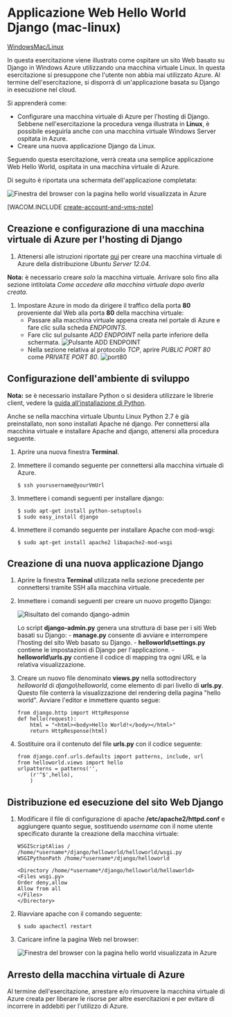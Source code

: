 <properties linkid="develop-python-web-app-with-django-mac" urlDisplayName="Web with Django" pageTitle="Python web app with Django on Mac - Azure tutorial" metaKeywords="" description="A tutorial that shows how to host a Django-based web site on Azure using a Linux virtual machine." metaCanonical="" services="virtual-machines" documentationCenter="Python" title="Django Hello World Web Application (mac-linux)" authors="" solutions="" manager="" editor="" />

Applicazione Web Hello World Django (mac-linux)
===============================================

[Windows](/en-us/develop/python/tutorials/web-app-with-django/ "Windows")[Mac/Linux](/en-us/develop/python/tutorials/django-hello-world-(maclinux)/ "Mac/Linux")

In questa esercitazione viene illustrato come ospitare un sito Web basato su Django in Windows Azure utilizzando una macchina virtuale Linux. In questa esercitazione si presuppone che l'utente non abbia mai utilizzato Azure. Al termine dell'esercitazione, si disporrà di un'applicazione basata su Django in esecuzione nel cloud.

Si apprenderà come:

-   Configurare una macchina virtuale di Azure per l'hosting di Django. Sebbene nell'esercitazione la procedura venga illustrata in **Linux**, è possibile eseguirla anche con una macchina virtuale Windows Server ospitata in Azure.
-   Creare una nuova applicazione Django da Linux.

Seguendo questa esercitazione, verrà creata una semplice applicazione Web Hello World, ospitata in una macchina virtuale di Azure.

Di seguito è riportata una schermata dell'applicazione completata:

![Finestra del browser con la pagina hello world visualizzata in Azure](./media/virtual-machines-python-django-web-app-linux/mac-linux-django-helloworld-browser.png)

[WACOM.INCLUDE [create-account-and-vms-note](../includes/create-account-and-vms-note.md)]

Creazione e configurazione di una macchina virtuale di Azure per l'hosting di Django
------------------------------------------------------------------------------------

1.  Attenersi alle istruzioni riportate [qui](/en-us/manage/linux/tutorials/virtual-machine-from-gallery/) per creare una macchina virtuale di Azure della distribuzione *Ubuntu Server 12.04*.

**Nota:** è necessario creare *solo* la macchina virtuale. Arrivare solo fino alla sezione intitolata *Come accedere alla macchina virtuale dopo averla creata*.

1.  Impostare Azure in modo da dirigere il traffico della porta **80** proveniente dal Web alla porta **80** della macchina virtuale:
    -   Passare alla macchina virtuale appena creata nel portale di Azure e fare clic sulla scheda *ENDPOINTS*.
    -   Fare clic sul pulsante *ADD ENDPOINT* nella parte inferiore della schermata. ![Pulsante ADD ENDPOINT](./media/virtual-machines-python-django-web-app-linux/mac-linux-django-helloworld-add-endpoint.png)
    -   Nella sezione relativa al protocollo *TCP*, aprire *PUBLIC PORT 80* come *PRIVATE PORT 80*. ![port80](./media/virtual-machines-python-django-web-app-linux/mac-linux-django-helloworld-port80.png)

Configurazione dell'ambiente di sviluppo
----------------------------------------

**Nota:** se è necessario installare Python o si desidera utilizzare le librerie client, vedere la [guida all'installazione di Python](../python-how-to-install/).

Anche se nella macchina virtuale Ubuntu Linux Python 2.7 è già preinstallato, non sono installati Apache né django. Per connettersi alla macchina virtuale e installare Apache and django, attenersi alla procedura seguente.

1.  Aprire una nuova finestra **Terminal**.

2.  Immettere il comando seguente per connettersi alla macchina virtuale di Azure.

        $ ssh yourusername@yourVmUrl

3.  Immettere i comandi seguenti per installare django:

        $ sudo apt-get install python-setuptools
        $ sudo easy_install django

4.  Immettere il comando seguente per installare Apache con mod-wsgi:

        $ sudo apt-get install apache2 libapache2-mod-wsgi

Creazione di una nuova applicazione Django
------------------------------------------

1.  Aprire la finestra **Terminal** utilizzata nella sezione precedente per connettersi tramite SSH alla macchina virtuale.

2.  Immettere i comandi seguenti per creare un nuovo progetto Django:

    ![Risultato del comando django-admin](./media/virtual-machines-python-django-web-app-linux/mac-linux-django-helloworld-dir.png)

    Lo script **django-admin.py** genera una struttura di base per i siti Web basati su Django: - **manage.py** consente di avviare e interrompere l'hosting del sito Web basato su Django. - **helloworld\\settings.py** contiene le impostazioni di Django per l'applicazione. - **helloworld\\urls.py** contiene il codice di mapping tra ogni URL e la relativa visualizzazione.

3.  Creare un nuovo file denominato **views.py** nella sottodirectory *helloworld* di *django\\helloworld*, come elemento di pari livello di **urls.py**. Questo file conterrà la visualizzazione del rendering della pagina "hello world". Avviare l'editor e immettere quanto segue:

        from django.http import HttpResponse
        def hello(request):
            html = "<html><body>Hello World!</body></html>"
            return HttpResponse(html)

4.  Sostituire ora il contenuto del file **urls.py** con il codice seguente:

        from django.conf.urls.defaults import patterns, include, url
        from helloworld.views import hello
        urlpatterns = patterns('',
            (r'^$',hello),
            )

Distribuzione ed esecuzione del sito Web Django
-----------------------------------------------

1.  Modificare il file di configurazione di apache **/etc/apache2/httpd.conf** e aggiungere quanto segue, sostituendo *username* con il nome utente specificato durante la creazione della macchina virtuale:

        WSGIScriptAlias / /home/*username*/django/helloworld/helloworld/wsgi.py
        WSGIPythonPath /home/*username*/django/helloworld

        <Directory /home/*username*/django/helloworld/helloworld>
        <Files wsgi.py>
        Order deny,allow
        Allow from all
        </Files>
        </Directory>

2.  Riavviare apache con il comando seguente:

        $ sudo apachectl restart

3.  Caricare infine la pagina Web nel browser:

    ![Finestra del browser con la pagina hello world visualizzata in Azure](./media/virtual-machines-python-django-web-app-linux/mac-linux-django-helloworld-browser.png)

Arresto della macchina virtuale di Azure
----------------------------------------

Al termine dell'esercitazione, arrestare e/o rimuovere la macchina virtuale di Azure creata per liberare le risorse per altre esercitazioni e per evitare di incorrere in addebiti per l'utilizzo di Azure.

